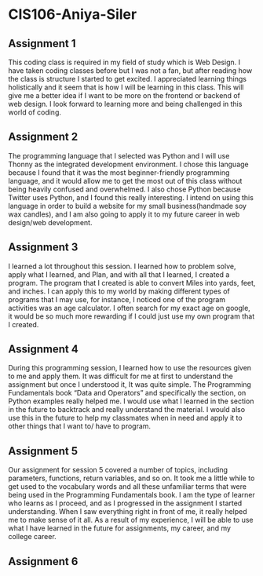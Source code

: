# CIS106-Aniya-Siler

## Assignment 1
This coding class is required in my field of study which is Web Design. I have taken coding classes before but I was not a fan, but after reading how the class is structure I started to get excited. I appreciated learning things holistically and it seem that is how I will be learning in this class. This will give me a better idea if I want to be more on the frontend or backend of web design. I look forward to learning more and being challenged in this world of coding.

## Assignment 2
The programming language that I selected was Python and I will use Thonny as the integrated development environment. I chose this language because I found that it was the most beginner-friendly programming language, and it would allow me to get the most out of this class without being heavily confused and overwhelmed. I also chose Python because Twitter uses Python, and I found this really interesting. I intend on using this language in order to build a website for my small business(handmade soy wax candles), and I am also going to apply it to my future career in web design/web development.

## Assignment 3
I learned a lot throughout this session. I learned how to problem solve, apply what I learned, and Plan, and with all that I learned, I created a program. The program that I created is able to convert Miles into yards, feet, and inches. I can apply this to my world by making different types of programs that I may use, for instance, I noticed one of the program activities was an age calculator. I often search for my exact age on google, it would be so much more rewarding if I could just use my own program that I created.

## Assignment 4
During this programming session, I learned how to use the resources given to me and apply them. It was difficult for me at first to understand the assignment but once I understood it, It was quite simple. The Programming Fundamentals book “Data and Operators” and specifically the section, on Python examples really helped me. I would use what I learned in the section in the future to backtrack and really understand the material. I would also use this in the future to help my classmates when in need and apply it to other things that I want to/ have to program.

## Assignment 5
Our assignment for session 5 covered a number of topics, including parameters, functions, return variables, and so on. It took me a little while to get used to the vocabulary words and all these unfamiliar terms that were being used in the Programming Fundamentals book. I am the type of learner who learns as I proceed, and as I progressed in the assignment I started understanding. When I saw everything right in front of me, it really helped me to make sense of it all. As a result of my experience, I will be able to use what I have learned in the future for assignments, my career, and my college career.

## Assignment 6

